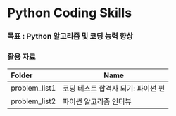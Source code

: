 # Python Coding Skills

### 목표 : Python 알고리즘 및 코딩 능력 향상

### 활용 자료
| Folder        | Name                       |                                                       
| :------------ | -------------------------- |
| problem_list1 | 코딩 테스트 합격자 되기: 파이썬 편 |
| problem_list2 | 파이썬 알고리즘 인터뷰           |
